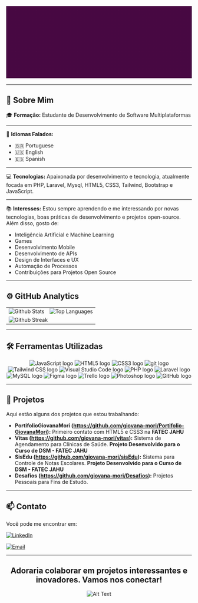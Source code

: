 <img src="https://raw.githubusercontent.com/giovana-mori/giovana-mori/main/Giovana-Mori-GIF.gif" alt="Bem Vindo" />

---

## 🌸 Sobre Mim

🎓 **Formação:** Estudante de Desenvolvimento de Software Multiplataformas

---

📢 **Idiomas Falados:**
- 🇧🇷 Portuguese
- 🇺🇸 English
- 🇪🇸 Spanish

---

💻 **Tecnologias:** Apaixonada por desenvolvimento e tecnologia, atualmente focada em PHP, Laravel, Mysql, HTML5, CSS3, Tailwind, Bootstrap e JavaScript. 

---

📚 **Interesses:** Estou sempre aprendendo e me interessando por novas tecnologias, boas práticas de desenvolvimento e projetos open-source. Além disso, gosto de:

- Inteligência Artificial e Machine Learning
- Games
- Desenvolvimento Mobile
- Desenvolvimento de APIs
- Design de Interfaces e UX
- Automação de Processos
- Contribuições para Projetos Open Source

---

## ⚙️ GitHub Analytics

<table id="table_stats" style="border: none;">
  <tr style="border: none;">
    <td style="border: none;">
      <img
        src="https://github-readme-stats.vercel.app/api/?username=giovana-mori&show_icons=true&count_private=true&theme=radical&hide_border=true" width="100%" height="200px"
        alt="Github Stats"
      />
    </td>
    <td style="border: none;">
      <img src="https://github-readme-stats.vercel.app/api/top-langs/?username=giovana-mori&theme=radical&hide_border=true&include_all_commits=true&count_private=true&layout=compact" width="100%" height="200px" alt="Top Languages" />
    </td>
  </tr>
  <tr></tr>
  <tr>
    <td colspan="2">
      <img
        src="https://github-readme-streak-stats.herokuapp.com/?user=giovana-mori&theme=radical&hide_border=true" width="100%"
        alt="Github Streak"
      /> 
    </td>  
  </tr>
</table>

---

## 🛠️ Ferramentas Utilizadas

<div align="center">
  <img src="https://img.shields.io/badge/JavaScript-282C34?logo=javascript&logoColor=b3be02&color=ebebeb" alt="JavaScript logo" title="JavaScript" height="25" />
  <img src="https://img.shields.io/badge/HTML5-282C34?logo=html5&logoColor=E34F26&color=ebebeb" alt="HTML5 logo" title="HTML5" height="25" />
  <img src="https://img.shields.io/badge/CSS3-282C34?logo=css3&logoColor=1572B6&color=ebebeb" alt="CSS3 logo" title="CSS3" height="25" />
  <img src="https://img.shields.io/badge/git-282C34?logo=git&logoColor=F05032&color=ebebeb" alt="git logo" title="git" height="25" />
  <img src="https://img.shields.io/badge/Tailwind%20CSS-282C34?logo=tailwind-css&logoColor=38B2AC&color=ebebeb" alt="Tailwind CSS logo" title="Tailwind CSS" height="25" />
  <img src="https://img.shields.io/badge/VS%20Code-282C34?logo=visual-studio-code&logoColor=007ACC&color=ebebeb" alt="Visual Studio Code logo" title="Visual Studio Code" height="25" />
  <img src="https://img.shields.io/badge/PHP-777BB4?logo=php&logoColor=777BB4&color=ebebeb" alt="PHP logo" title="PHP" height="25" />
  <img src="https://img.shields.io/badge/Laravel-FF2D20?logo=laravel&logoColor=FF2D20&color=ebebeb" alt="Laravel logo" title="Laravel" height="25" /><br>
  <img src="https://img.shields.io/badge/MySQL-4479A1?logo=mysql&logoColor=4479A1&color=ebebeb" alt="MySQL logo" title="MySQL" height="25" />
  <img src="https://img.shields.io/badge/Figma-F24E1E?logo=figma&logoColor=F24E1E&color=ebebeb" alt="Figma logo" title="Figma" height="25" />
  <img src="https://img.shields.io/badge/Trello-0079BF?logo=trello&logoColor=0079BF&color=ebebeb" alt="Trello logo" title="Trello" height="25" />
  <img src="https://img.shields.io/badge/Photoshop-31A8FF?logo=adobe-photoshop&logoColor=31A8FF&color=ebebeb" alt="Photoshop logo" title="Photoshop" height="25" />
  <img src="https://img.shields.io/badge/GitHub-181717?logo=github&logoColor=181717&color=ebebeb" alt="GitHub logo" title="GitHub" height="25" />
</div>

---

## 🚀 Projetos

Aqui estão alguns dos projetos que estou trabalhando:

- **PortifolioGiovanaMori (https://github.com/giovana-mori/Portifolio-GiovanaMori):** Primeiro contato com HTML5 e CSS3 na **FATEC JAHU**
- **Vitas (https://github.com/giovana-mori/vitas):** Sistema de Agendamento para Clínicas de Saúde. **Projeto Desenvolvido para o Curso de DSM - FATEC JAHU** 
- **SisEdu (https://github.com/giovana-mori/sisEdu):** Sistema para Controle de Notas Escolares. **Projeto Desenvolvido para o Curso de DSM - FATEC JAHU**
- **Desafios (https://github.com/giovana-mori/Desafios):** Projetos Pessoais para Fins de Estudo.

---

## 📫 Contato

Você pode me encontrar em:

[![LinkedIn](https://img.shields.io/badge/LinkedIn-0077B5?style=for-the-badge&logo=linkedin&logoColor=white)](https://www.linkedin.com/in/giovana-mori/)

[![Email](https://img.shields.io/badge/Email-EA4335?style=for-the-badge&logo=mail.ru&logoColor=white)](mailto:giovana.mori@fatec.sp.gov.br)

---
<div align="center">
<h2>Adoraria colaborar em projetos interessantes e inovadores. Vamos nos conectar!</h2>

![Alt Text](https://s2-ug.ap4r.com/image-aigc-article/seoPic/origin/cef2c238852bd373835690c593dd4df973aba6bb.gif)
</div>




